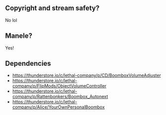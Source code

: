 ## Copyright and stream safety?

No lol

## Manele?

Yes!

## Dependencies
- https://thunderstore.io/c/lethal-company/p/CD/BoomboxVolumeAdjuster
- https://thunderstore.io/c/lethal-company/p/FlipMods/ObjectVolumeController
- https://thunderstore.io/c/lethal-company/p/Rattenbonkers/Boombox_Autonext
- https://thunderstore.io/c/lethal-company/p/Alice/YourOwnPersonalBoombox


